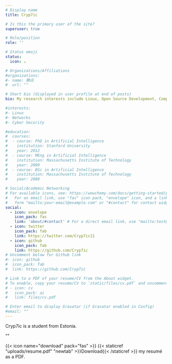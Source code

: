 ```yaml
---
# Display name
title: Cryp7ic

# Is this the primary user of the site?
superuser: true

# Role/position
role: ''

# Status emoji
status:
  icon: ☕️

# Organizations/Affiliations
#organizations:
#- name: 腾讯
#  url: ""

# Short bio (displayed in user profile at end of posts)
bio: My research interests include Linux, Open Source Development, Computer Networks, Cyber Security Engineering.

#interests:
#- Linux
#- Networks
#- Cyber Security

#education:
#  courses:
#  - course: PhD in Artificial Intelligence
#    institution: Stanford University
#    year: 2012
#  - course: MEng in Artificial Intelligence
#    institution: Massachusetts Institute of Technology
#    year: 2009
#  - course: BSc in Artificial Intelligence
#    institution: Massachusetts Institute of Technology
#    year: 2008

# Social/Academic Networking
# For available icons, see: https://wowchemy.com/docs/getting-started/page-builder/#icons
#   For an email link, use "fas" icon pack, "envelope" icon, and a link in the
#   form "mailto:your-email@example.com" or "#contact" for contact widget.
social:
  - icon: envelope
    icon_pack: fas
    link: 'about/#contact' # For a direct email link, use "mailto:test@example.org".
  - icon: twitter
    icon_pack: fab
    link: https://twitter.com/Cryp7ic11
  - icon: github
    icon_pack: fab
    link: https://github.com/Cryp7ic
# Uncomment below for Github link
#- icon: github
#  icon_pack: fab
#  link: https://github.com/Cryp7ic

# Link to a PDF of your resume/CV from the About widget.
# To enable, copy your resume/CV to `static/files/cv.pdf` and uncomment the lines below.
# - icon: cv
#   icon_pack: ai
#   link: files/cv.pdf

# Enter email to display Gravatar (if Gravatar enabled in Config)
#email: ""
---
```


Cryp7ic is a student from Estonia.

""

{{< icon name="download" pack="fas" >}} {{< staticref "uploads/resume.pdf" "newtab" >}}Download{{< /staticref >}} my resumé as a PDF.
